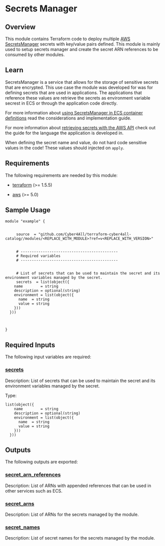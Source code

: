 # Secrets Manager

## Overview

This module contains Terraform code to deploy multiple [AWS SecretsManager](https://docs.aws.amazon.com/secretsmanager/latest/userguide/intro.html) secrets with key/value pairs defined. This module is mainly used to setup secrets manager and create the secret ARN references to be consumed by other modules.

<!-- Image or Arch diagram -->

## Learn

<!-- A few references to Secrets Manager (documentation, blog, etc...) -->

SecretsManager is a service that allows for the storage of sensitive secrets that are encrypted. This use case the module was developed for was for defining secrets that are used in applications. The applications that reference these values are retrieve the secrets as environment variable secrest in ECS or through the application code directly.

For more information about [using SecretsManager in ECS container definitions](https://docs.aws.amazon.com/AmazonECS/latest/developerguide/secrets-envvar-secrets-manager.html) read the considerations and implementation guide.

For more information about [retrieving secrets with the AWS API](https://docs.aws.amazon.com/secretsmanager/latest/userguide/retrieving-secrets.html) check out the guide for the language the application is developed in.

When defining the secret name and value, do not hard code sensitive values in the code! These values should injected on `apply`.

<!-- BEGIN_TF_DOCS -->
## Requirements

The following requirements are needed by this module:

- <a name="requirement_terraform"></a> [terraform](#requirement\_terraform) (>= 1.5.5)

- <a name="requirement_aws"></a> [aws](#requirement\_aws) (>= 5.0)

## Sample Usage

```hcl
module "example" {


	 source  = "github.com/Cyber4All/terraform-cyber4all-catalog//modules/<REPLACE_WITH_MODULE>?ref=v<REPLACE_WITH_VERSION>"


	 # --------------------------------------------
	 # Required variables
	 # --------------------------------------------


	 # List of secrets that can be used to maintain the secret and its environment variables managed by the secret.
	 secrets  = list(object({
    name        = string
    description = optional(string)
    environment = list(object({
      name  = string
      value = string
    }))
  }))



}
```
## Required Inputs

The following input variables are required:

### <a name="input_secrets"></a> [secrets](#input\_secrets)

Description: List of secrets that can be used to maintain the secret and its environment variables managed by the secret.

Type:

```hcl
list(object({
    name        = string
    description = optional(string)
    environment = list(object({
      name  = string
      value = string
    }))
  }))
```
## Outputs

The following outputs are exported:

### <a name="output_secret_arn_references"></a> [secret\_arn\_references](#output\_secret\_arn\_references)

Description: List of ARNs with appended references that can be used in other services such as ECS.

### <a name="output_secret_arns"></a> [secret\_arns](#output\_secret\_arns)

Description: List of ARNs for the secrets managed by the module.

### <a name="output_secret_names"></a> [secret\_names](#output\_secret\_names)

Description: List of secret names for the secrets managed by the module.
<!-- END_TF_DOCS -->